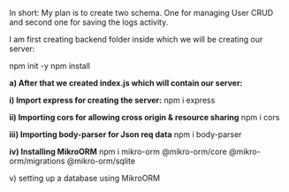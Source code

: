 In short: My plan is to create two schema. One for managing User CRUD and second one for saving the logs activity.

I am first creating backend folder inside which we will be creating our server:

npm init -y
npm install

**a) After that we created index.js which will contain our server:** 

  **i) Import express for creating the server:**
  npm i express
  
  **ii) Importing cors for allowing cross origin & resource sharing**
  npm i cors
  
  **iii) Importing  body-parser for Json req data**
  npm i body-parser
  
  **iv) Installing MikroORM**
  npm i mikro-orm @mikro-orm/core @mikro-orm/migrations @mikro-orm/sqlite

  v) setting up a database using MikroORM
  

